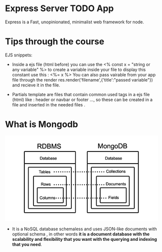 # Express Server TODO App

Express is a Fast, unopinionated, minimalist web framework for node.

# Tips through the course

EJS snippets:

- Inside a ejs file (html before) you can use the <% const x = "string or any variable" %> to create a variable
  inside your file
  to display this constant use this : <%= x %>
  You can also pass vairable from your app file through the render res.render('filename',{'title':"passed variable"})
  and recieve it in the file.

- Partials template are files that contain common used tags in a ejs file (html) like : header or navbar or footer ...,
  so these can be created in a file and inserted in the needed files .

# What is Mongodb

![node.js-architecture](./MongoDB-chart1.jpg)

- It is a NoSQL database schemaless and uses JSON-like documents with optional schema , in other words **it is a document database with the scalability and flexibility that you want with the querying and indexing that you need**.
